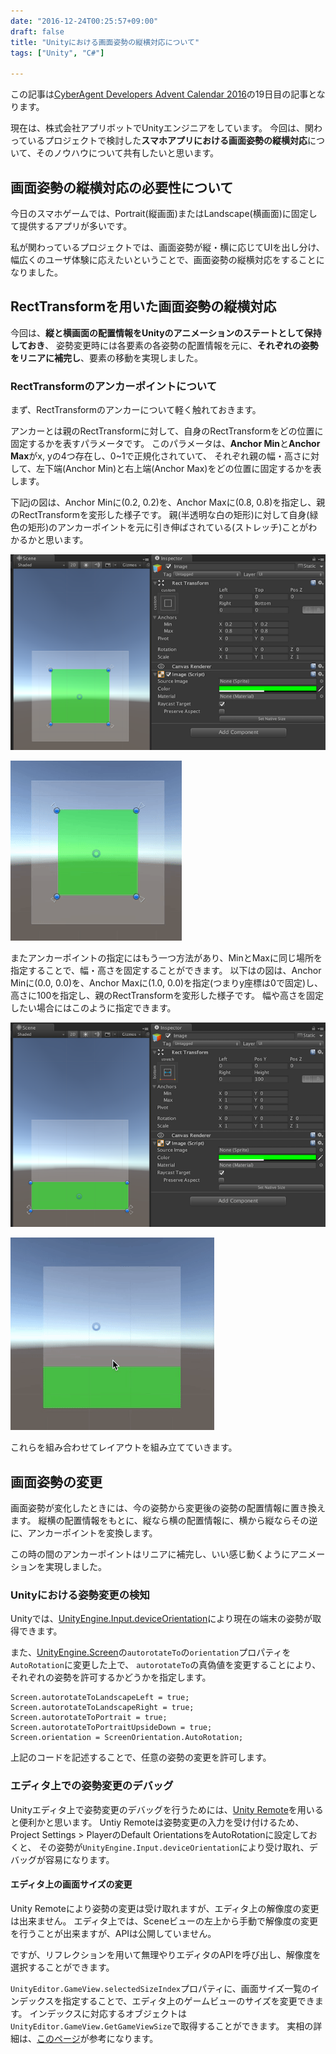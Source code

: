 ```yaml
---
date: "2016-12-24T00:25:57+09:00"
draft: false
title: "Unityにおける画面姿勢の縦横対応について"
tags: ["Unity", "C#"]

---
```


この記事は[CyberAgent Developers Advent Calendar 2016](http://www.adventar.org/calendars/1620)の19日目の記事となります。

現在は、株式会社アプリボットでUnityエンジニアをしています。
今回は、関わっているプロジェクトで検討した**スマホアプリにおける画面姿勢の縦横対応**について、そのノウハウについて共有したいと思います。

## 画面姿勢の縦横対応の必要性について

今日のスマホゲームでは、Portrait(縦画面)またはLandscape(横画面)に固定して提供するアプリが多いです。

私が関わっているプロジェクトでは、画面姿勢が縦・横に応じてUIを出し分け、幅広くのユーザ体験に応えたいということで、画面姿勢の縦横対応をすることになりました。

## RectTransformを用いた画面姿勢の縦横対応

今回は、**縦と横画面の配置情報をUnityのアニメーションのステートとして保持しておき**、
姿勢変更時には各要素の各姿勢の配置情報を元に、**それぞれの姿勢をリニアに補完し**、要素の移動を実現しました。

### RectTransformのアンカーポイントについて

まず、RectTransformのアンカーについて軽く触れておきます。

アンカーとは親のRectTransformに対して、自身のRectTransformをどの位置に固定するかを表すパラメータです。
このパラメータは、**Anchor Min**と**Anchor Max**がx, yの4つ存在し、0~1で正規化されていて、
それぞれ親の幅・高さに対して、左下端(Anchor Min)と右上端(Anchor Max)をどの位置に固定するかを表します。

下記jの図は、Anchor Minに(0.2, 0.2)を、Anchor Maxに(0.8, 0.8)を指定し、親のRectTransformを変形した様子です。
親(半透明な白の矩形)に対して自身(緑色の矩形)のアンカーポイントを元に引き伸ばされている(ストレッチ)ことがわかるかと思います。


![Minに(0.2, 0.2)、Maxに(0.8, 0.8)を指定](./stretch-inspector.png)

![Minに(0.2, 0.2)、Maxに(0.8, 0.8)を指定](./stretch.gif)


またアンカーポイントの指定にはもう一つ方法があり、MinとMaxに同じ場所を指定することで、幅・高さを固定することができます。
以下はの図は、Anchor Minに(0.0, 0.0)を、Anchor Maxに(1.0, 0.0)を指定(つまりy座標は0で固定)し、高さに100を指定し、親のRectTransformを変形した様子です。
幅や高さを固定したい場合にはこのように指定できます。

![Minに(0.0, 0.0)、Maxに(1.0, 0.0)を指定](./rect-inspector.png)

![Minに(0.0, 0.0)、Maxに(1.0, 0.0)を指定](./rect.gif)

これらを組み合わせてレイアウトを組み立てていきます。

## 画面姿勢の変更

画面姿勢が変化したときには、今の姿勢から変更後の姿勢の配置情報に置き換えます。
縦横の配置情報をもとに、縦なら横の配置情報に、横から縦ならその逆に、アンカーポイントを変換します。

この時の間のアンカーポイントはリニアに補完し、いい感じ動くようにアニメーションを実現しました。

### Unityにおける姿勢変更の検知

Unityでは、[UnityEngine.Input.deviceOrientation](https://docs.unity3d.com/ScriptReference/Input-deviceOrientation.html)により現在の端末の姿勢が取得できます。

また、[UnityEngine.Screen](https://docs.unity3d.com/ScriptReference/Screen.html)の`autorotateTo`の`orientation`プロパティを`AutoRotation`に変更した上で、
`autorotateTo`の真偽値を変更することにより、それぞれの姿勢を許可するかどうかを指定します。

```
Screen.autorotateToLandscapeLeft = true;
Screen.autorotateToLandscapeRight = true;
Screen.autorotateToPortrait = true;
Screen.autorotateToPortraitUpsideDown = true;
Screen.orientation = ScreenOrientation.AutoRotation;
```

上記のコードを記述することで、任意の姿勢の変更を許可します。

### エディタ上での姿勢変更のデバッグ

Unityエディタ上で姿勢変更のデバッグを行うためには、[Unity Remote](https://itunes.apple.com/us/app/unity-remote-5/id871767552?mt=8)を用いると便利かと思います。
Untiy Remoteは姿勢変更の入力を受け付けるため、Project Settings > PlayerのDefault OrientationsをAutoRotationに設定しておくと、
その姿勢が`UnityEngine.Input.deviceOrientation`により受け取れ、デバッグが容易になります。

#### エディタ上の画面サイズの変更

Unity Remoteにより姿勢の変更は受け取れますが、エディタ上の解像度の変更は出来ません。
エディタ上では、Sceneビューの左上から手動で解像度の変更を行うことが出来ますが、APIは公開していません。

ですが、リフレクションを用いて無理やりエディタのAPIを呼び出し、解像度を選択することができます。

`UnityEditor.GameView.selectedSizeIndex`プロパティに、画面サイズ一覧のインデックスを指定することで、エディタ上のゲームビューのサイズを変更できます。
インデックスに対応するオブジェクトは`UnityEditor.GameView.GetGameViewSize`で取得することができます。
実相の詳細は、[このページ](http://answers.unity3d.com/questions/956123/add-and-select-game-view-resolution.html)が参考になります。


